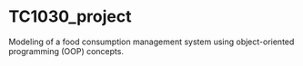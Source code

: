 # TC1030_project
Modeling of a food consumption management system using object-oriented programming (OOP) concepts.
